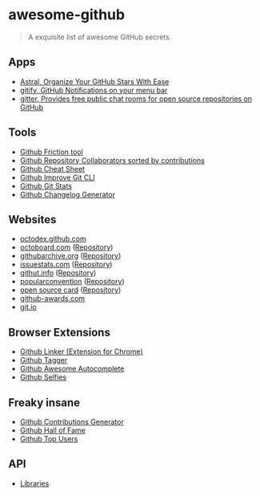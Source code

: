 # awesome-github

> A exquisite list of awesome GitHub secrets.

## Apps

+ [Astral, Organize Your GitHub Stars With Ease](http://astralapp.com)
+ [gitify, GitHub Notifications on your menu bar](https://github.com/ekonstantinidis/gitify)
+ [gitter, Provides free public chat rooms for open source repositories on GitHub](https://gitter.im/)

## Tools

+ [Github Friction tool](https://github.com/rafalchmiel/friction)
+ [Github Repository Collaborators sorted by contributions ](https://github.com/oleander/git-fame-rb)
+ [Github Cheat Sheet](https://github.com/tiimgreen/github-cheat-sheet#readme)
+ [Github Improve Git CLI](https://hub.github.com)
+ [Github Git Stats](https://github.com/IonicaBizau/git-stats)
+ [Github Changelog Generator](https://github.com/skywinder/github-changelog-generator)

## Websites

+ [octodex.github.com](https://octodex.github.com/)
+ [octoboard.com](http://octoboard.com) ([Repository](https://github.com/KuiKui/Octoboard))
+ [githubarchive.org](http://githubarchive.org) ([Repository](https://github.com/igrigorik/githubarchive.org))
+ [issuestats.com](http://issuestats.com) ([Repository](https://github.com/hstove/issue_stats))
+ [githut.info](http://githut.info) ([Repository](https://github.com/littleark/githut/))
+ [popularconvention](http://sideeffect.kr/popularconvention) ([Repository](https://github.com/outsideris/popularconvention))
+ [open source card](https://osrc.dfm.io) ([Repository](https://github.com/dfm/osrc))
+ [github-awards.com](http://github-awards.com)
+ [git.io](http://git.io)

## Browser Extensions

+ [Github Linker (Extension for Chrome)](https://github.com/github-linker/chrome-extension/)
+ [Github Tagger](https://chrome.google.com/webstore/detail/github-tagger/apegcdgbjbocfnleknnbalmhlpbjgmmf)
+ [Github Awesome Autocomplete](https://github.algolia.com/)
+ [Github Selfies](https://chrome.google.com/webstore/detail/github-selfies/ldnpkdnkgkogfnahcnldaedcoadjbkbl)

## Freaky insane

+ [Github Contributions Generator](https://github.com/IonicaBizau/github-contributions)
+ [Github Hall of Fame](https://github.com/mehulkar/github-hall-of-fame)
+ [Github Top Users](https://github.com/paulmillr/top-github-users)

## API
+ [Libraries](https://developer.github.com/libraries/)

